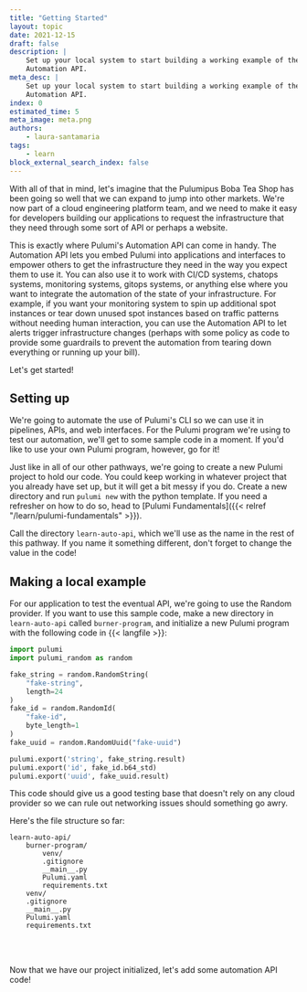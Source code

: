 ```yaml
---
title: "Getting Started"
layout: topic
date: 2021-12-15
draft: false
description: |
    Set up your local system to start building a working example of the
    Automation API.
meta_desc: |
    Set up your local system to start building a working example of the
    Automation API.
index: 0
estimated_time: 5
meta_image: meta.png
authors:
    - laura-santamaria
tags:
    - learn
block_external_search_index: false
---
```


With all of that in mind, let's imagine that the Pulumipus Boba Tea Shop has been going so well that we can expand to jump into other markets. We're now part of a cloud engineering platform team, and we need to make it easy for developers building our applications to request the infrastructure that they need through some sort of API or perhaps a website.

This is exactly where Pulumi's Automation API can come in handy. The Automation API lets you embed Pulumi into applications and interfaces to empower others to get the infrastructure they need in the way you expect them to use it. You can also use it to work with CI/CD systems, chatops systems, monitoring systems, gitops systems, or anything else where you want to integrate the automation of the state of your infrastructure. For example, if you want your monitoring system to spin up additional spot instances or tear down unused spot instances based on traffic patterns without needing human interaction, you can use the Automation API to let alerts trigger infrastructure changes (perhaps with some policy as code to provide some guardrails to prevent the automation from tearing down everything or running up your bill).

Let's get started!

## Setting up

We're going to automate the use of Pulumi's CLI so we can use it in pipelines, APIs, and web interfaces. For the Pulumi program we're using to test our automation, we'll get to some sample code in a moment. If you'd like to use your own Pulumi program, however, go for it!

Just like in all of our other pathways, we're going to create a new Pulumi project to hold our code. You could keep working in whatever project that you already have set up, but it will get a bit messy if you do. Create a new directory and run `pulumi new` with the python template. If you need a refresher on how to do so, head to [Pulumi Fundamentals]({{< relref "/learn/pulumi-fundamentals" >}}).

Call the directory `learn-auto-api`, which we'll use as the name in the rest of this pathway. If you name it something different, don't forget to change the value in the code!

## Making a local example

For our application to test the eventual API, we're going to use the Random provider. If you want to use this sample code, make a new directory in `learn-auto-api` called `burner-program`, and initialize a new Pulumi program with the following code in {{< langfile >}}:

```python
import pulumi
import pulumi_random as random

fake_string = random.RandomString(
    "fake-string",
    length=24
)
fake_id = random.RandomId(
    "fake-id",
    byte_length=1
)
fake_uuid = random.RandomUuid("fake-uuid")

pulumi.export('string', fake_string.result)
pulumi.export('id', fake_id.b64_std)
pulumi.export('uuid', fake_uuid.result)
```

This code should give us a good testing base that doesn't rely on any cloud provider so we can rule out networking issues should something go awry.

Here's the file structure so far:

```
learn-auto-api/
    burner-program/
        venv/
        .gitignore
        __main__.py
        Pulumi.yaml
        requirements.txt
    venv/
    .gitignore
    __main__.py
    Pulumi.yaml
    requirements.txt
```

<br/>
<br/>

Now that we have our project initialized, let's add some automation API code!
